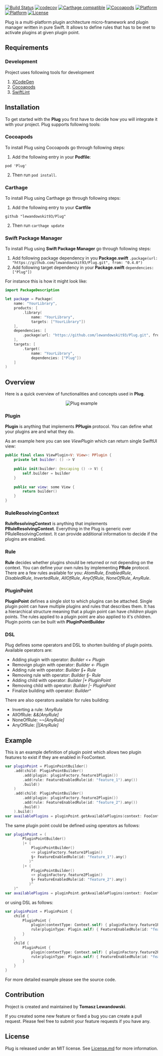 [![Build Status](https://travis-ci.org/lewandowskit93/Plug.svg?branch=master)](https://travis-ci.org/lewandowskit93/Plug)
[![codecov](https://codecov.io/gh/lewandowskit93/Plug/branch/master/graph/badge.svg)](https://codecov.io/gh/lewandowskit93/Plug)
[![Carthage compatible](https://img.shields.io/badge/Carthage-Compatible-brightgreen.svg?style=flat)](https://github.com/Carthage/Carthage)
[![Cocoapods](https://img.shields.io/cocoapods/v/Plug.svg?style=flat)](https://cocoapods.org/pods/Plug)
[![Platform](https://img.shields.io/cocoapods/p/Plug.svg?style=flat)](https://cocoapods.org/pods/Plug)
[![Platform](https://img.shields.io/badge/Platform-linux-brightgreen.svg)](#)
[![License](https://img.shields.io/cocoapods/l/Plug.svg?style=flat)](https://cocoapods.org/pods/Plug)

Plug is a multi-platform plugin architecture micro-framework and plugin manager written in pure Swift. It allows to define rules that has to be met to activate plugins at given plugin point.

## Requirements

### Development
Project uses following tools for development
1. [XCodeGen](https://github.com/yonaskolb/XcodeGen)
2. [Cocoapods](https://cocoapods.org)
3. [SwiftLint](https://github.com/realm/SwiftLint)

## Installation

To get started with the **Plug** you first have to decide how you will integrate it with your project. Plug supports following tools:

### Cocoapods

To install Plug using Cocoapods go through following steps:

1. Add the following entry in your **Podfile**:
```
pod 'Plug'
```
2. Then run `pod install`.


### Carthage

To install Plug using Carthage go through following steps:

1. Add the following entry to your **Cartfile**

```
github "lewandowskit93/Plug"
```

2. Then run ```carthage update```

### Swift Package Manager

To install Plug using **Swift Package Manager** go through following steps:

1. Add following package dependency in you **Package.swift** ``` .package(url: "https://github.com/lewandowskit93/Plug.git", from: "0.4.0") ```
2. Add following target dependency in your **Package.swift** ``` dependencies: ["Plug"]) ```

For instance this is how it might look like:
```swift
import PackageDescription

let package = Package(
    name: "YourLibrary",
    products: [
        .library(
            name: "YourLibrary",
            targets: ["YourLibrary"])
    ],
    dependencies: [
        .package(url: "https://github.com/lewandowskit93/Plug.git", from: "0.4.0")
    ],
    targets: [
        .target(
            name: "YourLibrary",
            dependencies: ["Plug"])
    ]
)
```

## Overview

Here is a quick overview of functionalities and concepts used in **Plug**.

<p align="center">
  <img src="Resources/Plug.png" alt="Plug example"/>
</p>

### Plugin

**Plugin** is anything that implements **PPlugin** protocol. You can define what your plugins are and what they do.

As an example here you can see *ViewPlugin* which can return single SwiftUI view:
```swift
public final class ViewPlugin<V: View>: PPlugin {
    private let builder: () -> V
    
    public init(builder: @escaping () -> V) {
        self.builder = builder
    }
    
    public var view: some View {
        return builder()
    }
}
```

### RuleResolvingContext

**RuleResolvingContext** is anything that implements **PRuleResolvingContext**. Everything in the Plug is generic over PRuleResolvingContext. It can provide additional information to decide if the plugins are enabled.

### Rule

**Rule** decides whether plugins should be returned or not depending on the context. You can define your own rules by implementing **PRule** protocol.
There are a few rules available for you: *AtomRule*, *EnabledRule*, *DisabledRule*, *InvertedRule*, *AllOfRule*, *AnyOfRule*, *NoneOfRule*, *AnyRule*.

### PluginPoint

**PluginPoint** defines a single slot to which plugins can be attached. Single plugin point can have multiple plugins and rules that describes them.
It has a hierarchical structure meaning that a plugin point can have *children* plugin points.
The rules applied to a plugin point are also applied to it's children. Plugin points can be built with **PluginPointBuilder**

### DSL
Plug defines some operators and DSL to shorten building of plugin points. Available operators are:
- Adding plugin with operator: *Builder <+ Plugin*
- Removign plugin with operator: *Builder <- Plugin*
- Adding rule with operator: *Builder §+ Rule*
- Removing rule with operator: *Builder §- Rule*
- Adding child with operator: *Builder |+ PluginPoint*
- Removing child with operator: *Builder |- PluginPoint*
- Finalize building with operator: *Builder^*

There are also operators available for rules building:
- Inverting a rule: *!AnyRule*
- AllOfRule: *&&[AnyRule]*
- NoneOfRule: *~~[AnyRule]*
- AnyOfRule: *||[AnyRule]*


## Example

This is an example definition of plugin point which allows two plugin features to exist if they are enabled in FooContext.

```swift
var pluginPoint = PluginPointBuilder()
    .add(child: PluginPointBuilder()
        .add(plugin: pluginFactory.feature1Plugin())
        .add(rule: FeatureEnabledRule(id: "feature_1").any())
        .build()
    )
    .add(child: PluginPointBuilder()
        .add(plugin: pluginFactory.feature2Plugin())
        .add(rule: FeatureEnabledRule(id: "feature_2").any())
        .build()
    ).build()
var availablePlugins = pluginPoint.getAvailablePlugins(context: FooContext())
```

The same plugin point could be defined using operators as follows:


```swift
var pluginPoint = (
        PluginPointBuilder()
        |+ (
            PluginPointBuilder()
            <+ pluginFactory.feature1Plugin()
            §+ FeatureEnabledRule(id: "feature_1").any()
           )^
        |+ (
            PluginPointBuilder()
            <+ pluginFactory.feature2Plugin()
            §+ FeatureEnabledRule(id: "feature_2").any()
           )^
    )^
var availablePlugins = pluginPoint.getAvailablePlugins(context: FooContext())
```

or using DSL as follows:

```swift
var pluginPoint = PluginPoint {
    child {
        PluginPoint {
            plugin(contextType: Context.self) { pluginFactory.feature1Plugin() }
            rule(pluginType: Plugin.self) { FeatureEnabledRule(id: "feature_1").any() }
        }
    }
    child {
        PluginPoint {
            plugin(contextType: Context.self) { pluginFactory.feature2Plugin() }
            rule(pluginType: Plugin.self) { FeatureEnabledRule(id: "feature_2").any() }
        }
    }
}
```

For more detailed example please see the source code.

## Contribution

Project is created and maintained by **Tomasz Lewandowski**.

If you created some new feature or fixed a bug you can create a pull request. Please feel free to submit your feature requests if you have any.

## License

Plug is released under an MIT license. See [License.md](LICENSE.md) for more information.
